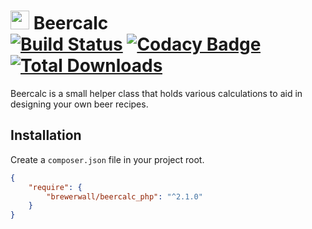 # <img src="https://user-images.githubusercontent.com/632330/57006043-fb823800-6ba2-11e9-8fa9-eba94b8011b5.png" width="30px"/> Beercalc<br/>[![Build Status](https://travis-ci.org/brewerwall/beercalc_php.svg?branch=master)](https://travis-ci.org/brewerwall/beercalc_php) [![Codacy Badge](https://api.codacy.com/project/badge/Grade/50f64f6953544058b25f484cd1d8c255)](https://app.codacy.com/app/Brewerwall/beercalc_php?utm_source=github.com&utm_medium=referral&utm_content=brewerwall/beercalc_php&utm_campaign=Badge_Grade_Dashboard) [![Total Downloads](https://poser.pugx.org/brewerwall/beercalc_php/downloads)](https://packagist.org/packages/brewerwall/beercalc_php)

Beercalc is a small helper class that holds various calculations to aid in designing your own beer recipes.  

## Installation

Create a `composer.json` file in your project root.
```json
{
    "require": {
        "brewerwall/beercalc_php": "^2.1.0"
    }
}
```

